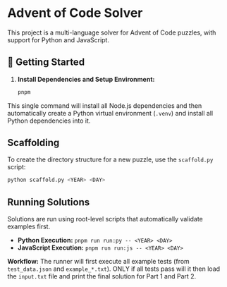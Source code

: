 # Advent of Code Solver

This project is a multi-language solver for Advent of Code puzzles, with support for Python and JavaScript.

## 🚀 Getting Started

1.  **Install Dependencies and Setup Environment:**
    ```bash
    pnpm
    ```

This single command will install all Node.js dependencies and then automatically create a Python virtual environment (`.venv`) and install all Python dependencies into it.

## Scaffolding

To create the directory structure for a new puzzle, use the `scaffold.py` script:

```bash
python scaffold.py <YEAR> <DAY>
```

## Running Solutions

Solutions are run using root-level scripts that automatically validate examples first.

- **Python Execution:** `pnpm run run:py -- <YEAR> <DAY>`
- **JavaScript Execution:** `pnpm run run:js -- <YEAR> <DAY>`

**Workflow:** The runner will first execute all example tests (from `test_data.json` and `example_*.txt`). ONLY if all tests pass will it then load the `input.txt` file and print the final solution for Part 1 and Part 2.
